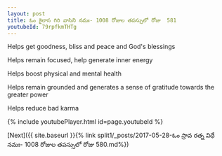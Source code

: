 ```yaml
---
layout: post
title: ఓం కైలాస గిరి వాసిని నమః- 1008 రోజుల తపస్సులో రోజు  581
youtubeId: 79rpfkmTHTg
---
```

 
 
Helps get goodness, bliss and peace and God's blessings
 
Helps remain focused, help generate inner energy 
 
Helps boost physical and mental health 
 
Helps remain grounded and generates a sense of gratitude towards the greater power 
 
Helps reduce bad karma
 
 
 
 


{% include youtubePlayer.html id=page.youtubeId %}
 
[Next]({{ site.baseurl }}{% link  split1/_posts/2017-05-28-ఓం స్రావ రత్న విధే నమః- 1008 రోజుల తపస్సులో రోజు  580.md%})
 
